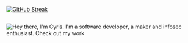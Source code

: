 [![GitHub Streak](http://github-readme-streak-stats.herokuapp.com?user=amedoali&date_format=M%20j%5B%2C%20Y%5D&border=DD272700&stroke=656565&ring=656565&background=FFFFFF&fire=656565&currStreakNum=656565&currStreakLabel=656565&sideLabels=656565&dates=656565&sideNums=656565)](https://git.io/streak-stats)

##

![Hey there, I'm Cyris. I'm a software developer, a maker and infosec enthusiast. Check out my work](https://media.giphy.com/media/3og0Iwmo4TUQXIxH44/giphy.gif)

